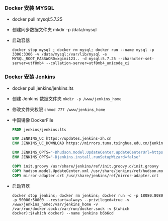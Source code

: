 ### Docker 安装 MYSQL

- docker pull mysql:5.7.25

- 创建同步数据文件夹 mkdir -p /data/mysql

- 启动容器

	```shell
	docker stop mysql ; docker rm mysql; docker run --name mysql -p 3306:3306 -v /data/mysql:/var/lib/mysql -e MYSQL_ROOT_PASSWORD=xgimi123.. -d mysql:5.7.25 --character-set-server=utf8mb4 --collation-server=utf8mb4_unicode_ci
	```




### Docker 安装 Jenkins

- docker pull jenkins/jenkins:lts

- 创建 Jenkins 数据文件夹 `mkdir -p /www/jenkins_home`

- 修改文件夹权限 `chmod 777 /www/jenkins_home`

- 中国镜像 DockerFile

	```dockerfile
	FROM jenkins/jenkins:lts
	
	ENV JENKINS_UC https://updates.jenkins-zh.cn
	ENV JENKINS_UC_DOWNLOAD https://mirrors.tuna.tsinghua.edu.cn/jenkins
	
	ENV JENKINS_OPTS="-Dhudson.model.UpdateCenter.updateCenterUrl=https://updates.jenkins-zh.cn/update-center.json"
	ENV JENKINS_OPTS="-Djenkins.install.runSetupWizard=false"
	
	COPY init.groovy /usr/share/jenkins/ref/init.groovy.d/init.groovy
	COPY hudson.model.UpdateCenter.xml /usr/share/jenkins/ref/hudson.model.UpdateCenter.xml
	COPY mirror-adapter.crt /usr/share/jenkins/ref/mirror-adapter.crt
	```

	

- 启动容器

	```shell
	docker stop jenkins; docker rm jenkins; docker run -d -p 18080:8080 -p 50000:50000 --restart=always --privileged=true -v /www/jenkins_home:/var/jenkins_home -v /var/run/docker.sock:/var/run/docker.sock -v $(which docker):$(which docker) --name jenkins b6b6cd
	
```
	
	

